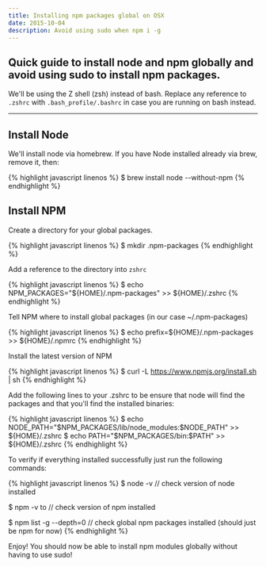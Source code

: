 ```yaml
---
title: Installing npm packages global on OSX
date: 2015-10-04
description: Avoid using sudo when npm i -g
---
```


## Quick guide to install node and npm globally and avoid using sudo to install npm packages.

We'll be using the Z shell (zsh) instead of bash. Replace any reference to `.zshrc` with `.bash_profile/.bashrc` in case you are running on bash instead. 

* * *

## Install Node

We'll install node via homebrew. If you have Node installed already via brew, remove it, then:

{% highlight javascript linenos %}
$ brew install node --without-npm
{% endhighlight %}


## Install NPM

Create a directory for your global packages.

{% highlight javascript linenos %}
$ mkdir .npm-packages
{% endhighlight %}

Add a reference to the directory into `zshrc`


{% highlight javascript linenos %}
$ echo NPM_PACKAGES="${HOME}/.npm-packages" >> ${HOME}/.zshrc
{% endhighlight %}

Tell NPM where to install global packages (in our case ~/.npm-packages)

{% highlight javascript linenos %}
$ echo prefix=${HOME}/.npm-packages >> ${HOME}/.npmrc
{% endhighlight %}

Install the latest version of NPM

{% highlight javascript linenos %}
$ curl -L https://www.npmjs.org/install.sh | sh
{% endhighlight %}

Add the following lines to your .zshrc to be ensure that node will find the packages and that you'll find the installed binaries:

{% highlight javascript linenos %}
$ echo NODE_PATH=\"\$NPM_PACKAGES/lib/node_modules\:\$NODE_PATH\" >> ${HOME}/.zshrc
$ echo PATH=\"\$NPM_PACKAGES/bin\:\$PATH\" >> ${HOME}/.zshrc
{% endhighlight %}

To verify if everything installed successfully just run the following commands:

{% highlight javascript linenos %}
$ node -v 
// check version of node installed

$ npm -v to 
// check version of npm installed

$ npm list -g --depth=0
// check global npm packages installed (should just be npm for now)
{% endhighlight %}

Enjoy! You should now be able to install npm modules globally without having to use sudo!


